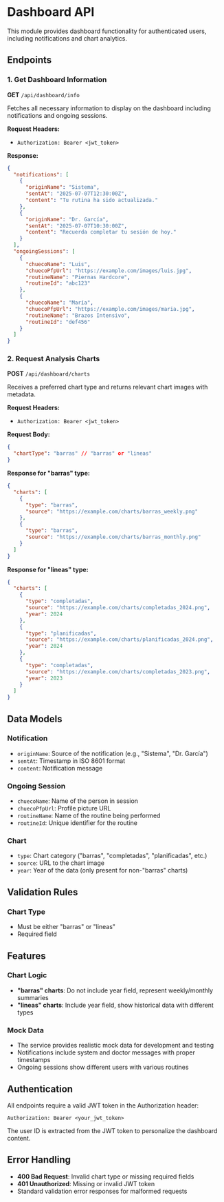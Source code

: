 # Dashboard API

This module provides dashboard functionality for authenticated users, including notifications and chart analytics.

## Endpoints

### 1. Get Dashboard Information

**GET** `/api/dashboard/info`

Fetches all necessary information to display on the dashboard including notifications and ongoing sessions.

**Request Headers:**

- `Authorization: Bearer <jwt_token>`

**Response:**

```json
{
  "notifications": [
    {
      "originName": "Sistema",
      "sentAt": "2025-07-07T12:30:00Z",
      "content": "Tu rutina ha sido actualizada."
    },
    {
      "originName": "Dr. García",
      "sentAt": "2025-07-07T10:30:00Z",
      "content": "Recuerda completar tu sesión de hoy."
    }
  ],
  "ongoingSessions": [
    {
      "chuecoName": "Luis",
      "chuecoPfpUrl": "https://example.com/images/luis.jpg",
      "routineName": "Piernas Hardcore",
      "routineId": "abc123"
    },
    {
      "chuecoName": "María",
      "chuecoPfpUrl": "https://example.com/images/maria.jpg",
      "routineName": "Brazos Intensivo",
      "routineId": "def456"
    }
  ]
}
```

### 2. Request Analysis Charts

**POST** `/api/dashboard/charts`

Receives a preferred chart type and returns relevant chart images with metadata.

**Request Headers:**

- `Authorization: Bearer <jwt_token>`

**Request Body:**

```json
{
  "chartType": "barras" // "barras" or "lineas"
}
```

**Response for "barras" type:**

```json
{
  "charts": [
    {
      "type": "barras",
      "source": "https://example.com/charts/barras_weekly.png"
    },
    {
      "type": "barras",
      "source": "https://example.com/charts/barras_monthly.png"
    }
  ]
}
```

**Response for "lineas" type:**

```json
{
  "charts": [
    {
      "type": "completadas",
      "source": "https://example.com/charts/completadas_2024.png",
      "year": 2024
    },
    {
      "type": "planificadas",
      "source": "https://example.com/charts/planificadas_2024.png",
      "year": 2024
    },
    {
      "type": "completadas",
      "source": "https://example.com/charts/completadas_2023.png",
      "year": 2023
    }
  ]
}
```

## Data Models

### Notification

- `originName`: Source of the notification (e.g., "Sistema", "Dr. García")
- `sentAt`: Timestamp in ISO 8601 format
- `content`: Notification message

### Ongoing Session

- `chuecoName`: Name of the person in session
- `chuecoPfpUrl`: Profile picture URL
- `routineName`: Name of the routine being performed
- `routineId`: Unique identifier for the routine

### Chart

- `type`: Chart category ("barras", "completadas", "planificadas", etc.)
- `source`: URL to the chart image
- `year`: Year of the data (only present for non-"barras" charts)

## Validation Rules

### Chart Type

- Must be either "barras" or "lineas"
- Required field

## Features

### Chart Logic

- **"barras" charts**: Do not include year field, represent weekly/monthly summaries
- **"lineas" charts**: Include year field, show historical data with different types

### Mock Data

- The service provides realistic mock data for development and testing
- Notifications include system and doctor messages with proper timestamps
- Ongoing sessions show different users with various routines

## Authentication

All endpoints require a valid JWT token in the Authorization header:

```
Authorization: Bearer <your_jwt_token>
```

The user ID is extracted from the JWT token to personalize the dashboard content.

## Error Handling

- **400 Bad Request**: Invalid chart type or missing required fields
- **401 Unauthorized**: Missing or invalid JWT token
- Standard validation error responses for malformed requests

